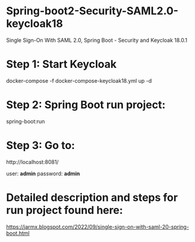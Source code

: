 ﻿# Spring-boot2-Security-SAML2.0-keycloak18
 
 Single Sign-On With SAML 2.0, Spring Boot - Security and Keycloak 18.0.1
 
# Step 1: Start Keycloak
 docker-compose -f docker-compose-keycloak18.yml up -d

# Step 2: Spring Boot run project:
spring-boot:run

# Step 3: Go to:
http://localhost:8081/

user: **admin**
password: **admin**

# Detailed description and steps for run project found here: 
https://jarmx.blogspot.com/2022/09/single-sign-on-with-saml-20-spring-boot.html
